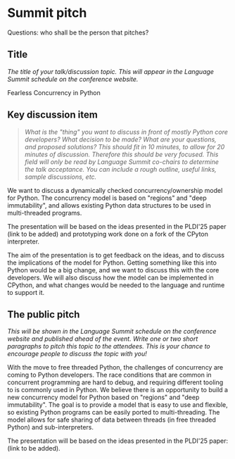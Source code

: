 # Summit pitch

Questions: who shall be the person that pitches?

## Title
*The title of your talk/discussion topic. This will appear in the Language Summit schedule on the conference website.*

Fearless Concurrency in Python


## Key discussion item

> *What is the "thing" you want to discuss in front of mostly Python core developers? What decision to be made? What are your questions, and proposed solutions? This should fit in 10 minutes, to allow for 20 minutes of discussion. Therefore this should be very focused. This field will only be read by Language Summit co-chairs to determine the talk acceptance. You can include a rough outline, useful links, sample discussions, etc.*


We want to discuss a dynamically checked concurrency/ownership model for Python.
The concurrency model is based on "regions" and "deep immutability", and allows existing Python data structures to be used in multi-threaded programs.

The presentation will be based on the ideas presented in the PLDI'25 paper (link to be added)
and prototyping work done on a fork of the CPyton interpreter.

The aim of the presentation is to get feedback on the ideas, and to discuss the implications of the model for Python.
Getting something like this into Python would be a big change, and we want to discuss this with the core developers.
We will also discuss how the model can be implemented in CPython, and what changes would be needed to the language and runtime to support it.


## The public pitch
*This will be shown in the Language Summit schedule on the conference website and published ahead of the event. Write one or two short paragraphs to pitch this topic to the attendees. This is your chance to encourage people to discuss the topic with you!*

With the move to free threaded Python, the challenges of concurrency are coming to Python developers.
The race conditions that are common in concurrent programming are hard to debug, and requiring different tooling to is commonly used in Python.
We believe there is an opportunity to build a new concurrency model for Python based on "regions" and "deep immutability".
The goal is to provide a model that is easy to use and flexible, so existing Python programs can be easily ported to multi-threading.
The model allows for safe sharing of data between threads (in free threaded Python) and sub-interpreters.

The presentation will be based on the ideas presented in the PLDI'25 paper: (link to be added).   

